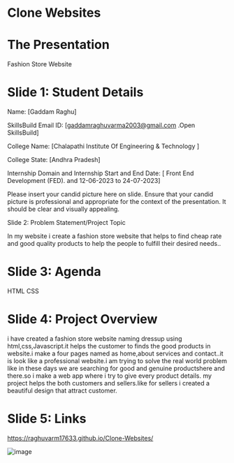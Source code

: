 # Clone Websites

# The Presentation 

Fashion Store Website

# Slide 1: Student Details

Name: [Gaddam Raghu]

SkillsBuild Email ID: [gaddamraghuvarma2003@gmail.com             .Open SkillsBuild]

College Name: [Chalapathi Institute Of Engineering & Technology ]

 College State: [Andhra Pradesh]

 Internship Domain and Internship Start and End Date: [ Front End Development (FED).     and  12-06-2023 to 24-07-2023]

 Please insert your candid picture here on slide. Ensure that your candid picture is professional and appropriate for the context of the presentation. It should be clear and visually appealing.

 

Slide 2: Problem Statement/Project Topic

In my website i create a fashion store website that helps to find cheap rate and good quality products to help the people to fulfill their desired needs..

# Slide 3: Agenda

HTML
CSS



# Slide 4: Project Overview

i have created a fashion store website naming dressup using html,css,Javascript.it helps the customer to finds the good products in website.i make a four pages named as home,about services and contact..it is look like a professional website.i am trying to solve the real world problem like in these days we are searching for good and genuine productshere and there.so i make a web app where i try to give every product details. my project helps the both customers and sellers.like for sellers i created a beautiful design that attract customer.


# Slide 5: Links


https://raghuvarm17633.github.io/Clone-Websites/




![image](https://github.com/raghuvarm17633/Clone-Websites/assets/137690672/eb1cbdfb-b0ef-4883-9358-a9cddcb7388c)





